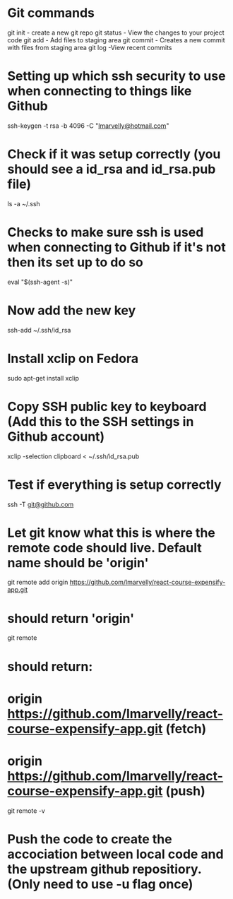 # Git commands

git init - create a new git repo
git status - View the changes to your project code
git add - Add files to staging area
git commit - Creates a new commit with files from staging area
git log -View recent commits

# Setting up which ssh security to use when connecting to things like Github 
ssh-keygen -t rsa -b  4096 -C "lmarvelly@hotmail.com"
# Check if it was setup correctly (you should see a id_rsa and id_rsa.pub file) 
ls -a ~/.ssh
# Checks to make sure ssh is used when connecting to Github if it's not then its set up to do so
eval "$(ssh-agent -s)"
# Now add the new key
ssh-add ~/.ssh/id_rsa

# Install xclip on Fedora
sudo apt-get install xclip
# Copy SSH public key to keyboard (Add this to the SSH settings in Github account)
xclip -selection clipboard < ~/.ssh/id_rsa.pub 

# Test if everything is setup correctly
ssh -T git@github.com
# Let git know what this is where the remote code should live. Default name should be 'origin'
git remote add origin https://github.com/lmarvelly/react-course-expensify-app.git
# should return 'origin'
git remote
# should return: 
# 		origin	https://github.com/lmarvelly/react-course-expensify-app.git (fetch)
# 		origin	https://github.com/lmarvelly/react-course-expensify-app.git (push)
git remote -v
# Push the code to create the accociation between local code and the upstream github repositiory. (Only need to use -u flag once)


